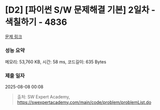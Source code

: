 # [D2] [파이썬 S/W 문제해결 기본] 2일차 - 색칠하기 - 4836 

[문제 링크](https://swexpertacademy.com/main/code/problem/problemDetail.do?contestProbId=AWTLZMRKpsYDFAVT) 

### 성능 요약

메모리: 53,760 KB, 시간: 58 ms, 코드길이: 635 Bytes

### 제출 일자

2025-08-08 00:08



> 출처: SW Expert Academy, https://swexpertacademy.com/main/code/problem/problemList.do